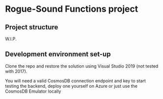 # Rogue-Sound Functions project

## Project structure

W.I.P.

## Development environment set-up

Clone the repo and restore the solution using Visual Studio 2019 (not tested with 2017).

You will need a valid CosmosDB connection endpoint and key to start testing the backend, deploy one yourself on Azure or just use the CosmosDB Emulator locally
